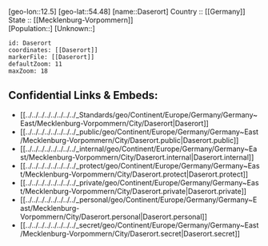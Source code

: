 ﻿---
location: [54.48,12.5] 
mapzoom: [7,12] 
mapmarker: city 
type: City
tags:
- geo/City


SpocWebEntityId: 29723
isDeleted: false
confidential: public

---
[geo-lon::12.5] 
[geo-lat::54.48] 
[name::Daserort] 
Country :: [[Germany]]  
State :: [[Mecklenburg-Vorpommern]]  
[Population::] 
[Unknown::] 


```leaflet
id: Daserort
coordinates: [[Daserort]] 
markerFile: [[Daserort]] 
defaultZoom: 11 
maxZoom: 18
```


## Confidential Links & Embeds: 
- [[../../../../../../../../_Standards/geo/Continent/Europe/Germany/Germany~East/Mecklenburg-Vorpommern/City/Daserort|Daserort]] 
- [[../../../../../../../../_public/geo/Continent/Europe/Germany/Germany~East/Mecklenburg-Vorpommern/City/Daserort.public|Daserort.public]] 
- [[../../../../../../../../_internal/geo/Continent/Europe/Germany/Germany~East/Mecklenburg-Vorpommern/City/Daserort.internal|Daserort.internal]] 
- [[../../../../../../../../_protect/geo/Continent/Europe/Germany/Germany~East/Mecklenburg-Vorpommern/City/Daserort.protect|Daserort.protect]] 
- [[../../../../../../../../_private/geo/Continent/Europe/Germany/Germany~East/Mecklenburg-Vorpommern/City/Daserort.private|Daserort.private]] 
- [[../../../../../../../../_personal/geo/Continent/Europe/Germany/Germany~East/Mecklenburg-Vorpommern/City/Daserort.personal|Daserort.personal]] 
- [[../../../../../../../../_secret/geo/Continent/Europe/Germany/Germany~East/Mecklenburg-Vorpommern/City/Daserort.secret|Daserort.secret]] 
